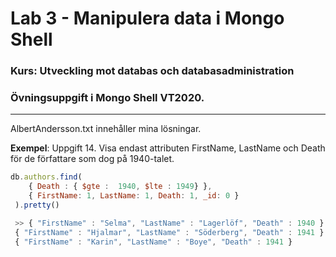 # Lab 3 - Manipulera data i Mongo Shell

### Kurs: Utveckling mot databas och databasadministration

### Övningsuppgift i Mongo Shell VT2020.

------



AlbertAndersson.txt innehåller mina lösningar.



**Exempel**: Uppgift 14. Visa endast attributen FirstName, LastName och Death för de författare som dog på 1940-talet.

```javascript
db.authors.find(
    { Death : { $gte :  1940, $lte : 1949} },
    { FirstName: 1, LastName: 1, Death: 1, _id: 0 }
 ).pretty()

 >> { "FirstName" : "Selma", "LastName" : "Lagerlöf", "Death" : 1940 }
 { "FirstName" : "Hjalmar", "LastName" : "Söderberg", "Death" : 1941 }
 { "FirstName" : "Karin", "LastName" : "Boye", "Death" : 1941 }
```

